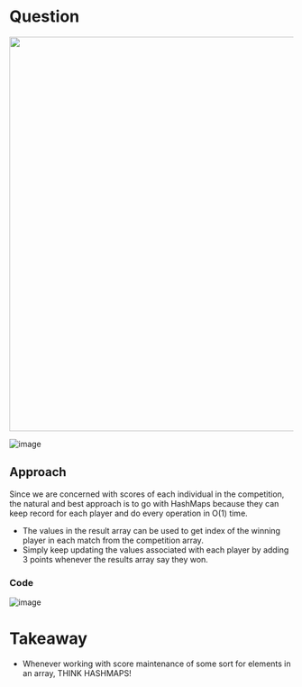 # Question 


<img src="https://github.com/ChaosAdmStudent/dsa-qs/assets/53689018/b27c5aed-d97a-45a9-9453-88e279b3230c" width="700"> 

![image](https://github.com/ChaosAdmStudent/dsa-qs/assets/53689018/a4560dfe-d493-4c8d-ac89-3699def67b07)

## Approach 

Since we are concerned with scores of each individual in the competition, the natural and best approach is to go with HashMaps because they can keep record for each player and do every operation in O(1) time. 

- The values in the result array can be used to get index of the winning player in each match from the competition array.
- Simply keep updating the values associated with each player by adding 3 points whenever the results array say they won.

### Code 

![image](https://github.com/ChaosAdmStudent/dsa-qs/assets/53689018/32c2e919-fb2a-441b-97fd-e32cc9624d3d)

# Takeaway 

- Whenever working with score maintenance of some sort for elements in an array, THINK HASHMAPS!
